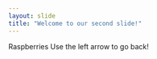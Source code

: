 ```yaml
---
layout: slide
title: "Welcome to our second slide!"
---
```

Raspberries
Use the left arrow to go back!
